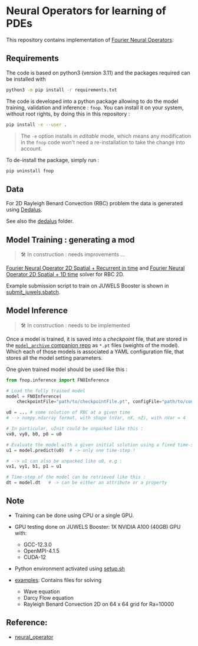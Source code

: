 # Neural Operators for learning of PDEs

This repository contains implementation of [Fourier Neural Operators](https://arxiv.org/abs/2010.08895).

## Requirements

The code is based on python3 (version 3.11) and the packages required can be installed with

```bash
python3 -m pip install -r requirements.txt
```

The code is developed into a python package allowing to do the model training, validation and inference :
`fnop`. You can install it on your system, without root rights, by doing this in this repository :

```bash
pip install -e --user .
```

> The `-e` option installs in _editable_ mode, which means any modification in the `fnop` code won't need a re-installation to take the change into account.

To de-install the package, simply run :

```bash
pip uninstall fnop
```

## Data

For 2D Rayleigh Benard Convection (RBC) problem the data is generated using [Dedalus](https://dedalus-project.readthedocs.io/en/latest/pages/examples/ivp_2d_rayleigh_benard.html).

See also the [dedalus](./dedalus/) folder.


## Model Training : generating a mod

> 🛠️ In construction : needs improvements ...

[Fourier Neural Operator 2D Spatial + Recurrent in time](./fnop/models/fno2d_recurrent.py) and [Fourier Neural Operator 2D Spatial + 1D time](./fnop/models/fno3d.py) solver for RBC 2D.

Example submission script to train on JUWELS Booster is shown in [submit_juwels.sbatch](./launch_scripts/submit_juwels.sbatch.sh).

## Model Inference

> 🛠️ In construction : needs to be implemented

Once a model is trained, it is saved into a _checkpoint_ file, that are stored in the [`model_archive` companion repo](https://codebase.helmholtz.cloud/neuralpint/model_archive) as `*.pt` files 
(weights of the model).
Which each of those models is associated a YAML configuration file, that stores all the model setting
parameters.

One given trained model should be used like this :

```python
from fnop.inference import FNOInference

# Load the fully trained model
model = FNOInference(
	checkpointFile="path/to/checkpointFile.pt", configFile="path/to/configFile.yaml")

u0 = ... # some solution of RBC at a given time
# --> numpy.ndarray format, with shape (nVar, nX, nZ), with nVar = 4

# In particular, uInit could be unpacked like this :
vx0, vy0, b0, p0 = u0

# Evaluate the model with a given initial solution using a fixed time-step
u1 = model.predict(u0)  # -> only one time-step !

# --> u1 can also be unpacked like u0, e.g :
vx1, vy1, b1, p1 = u1

# Time-step of the model can be retrieved like this :
dt = model.dt 	# -> can be either an attribute or a property
```

## Note

- Training can be done using CPU or a single GPU.

- GPU testing done on JUWELS Booster: 1X NVIDIA A100 (40GB) GPU with:
	- GCC-12.3.0 
	- OpenMPI-4.1.5 
	- CUDA-12 

- Python environment activated using [setup.sh](./setup.sh)
- [examples](./examples/): Contains files for solving 
	- Wave equation
	- Darcy Flow equation
	- Rayleigh Benard Convection 2D on 64 x 64 grid for Ra=10000 
	
## Reference:

- [neural_operator](https://github.com/neuraloperator/neuraloperator.git)